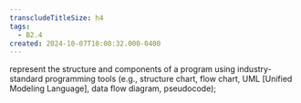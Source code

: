 ```yaml
---
transcludeTitleSize: h4
tags:
  - B2.4
created: 2024-10-07T10:00:32.000-0400
---
```

represent the structure and components of a program using industry-standard programming tools (e.g., structure chart, flow chart, UML \[Unified Modeling Language\], data flow diagram, pseudocode);